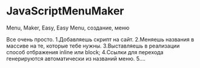 # JavaScriptMenuMaker
Menu, Maker, Easy, Easy Menu, создание, меню

Все очень просто. 
1.Добавляешь скрипт на сайт.
2.Меняешь названия в массиве на те, которые тебе нужны. 
3.Выставляешь в реализации способ отбражения inline или block;
4.Ссылки для перехода генерируются автоматически из названий меню.
5....
